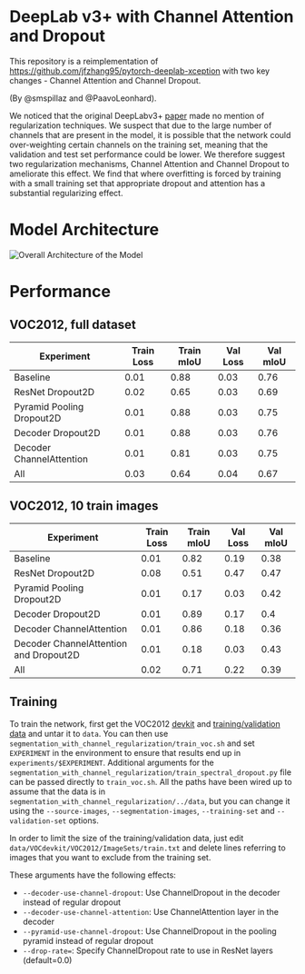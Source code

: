 # DeepLab v3+ with Channel Attention and Dropout
This repository is a reimplementation of https://github.com/jfzhang95/pytorch-deeplab-xception with two key changes - Channel Attention and Channel Dropout.

(By @smspillaz and @PaavoLeonhard).

We noticed that the original DeepLabv3+ [paper](https://arxiv.org/abs/1802.02611) made no mention of regularization techniques. We suspect that due to the large number of channels that are present in the model, it is possible that the network could over-weighting certain channels on the training set, meaning that the validation and test set performance could be lower. We therefore suggest two regularization mechanisms, Channel Attention and Channel Dropout to ameliorate this effect. We find that where overfitting is forced by training with a small training set that appropriate dropout and attention has a substantial regularizing effect.

# Model Architecture

![Overall Architecture of the Model](https://docs.google.com/drawings/d/e/2PACX-1vT3zJFeRkmVcH1lSjj6XLsyL96V-fWgWOEQtMtZry3geSeZZK0qxajKKFgSDUxRZDpQ-CsbYqgLFf1D/pub?w=1713&h=1273)

# Performance
## VOC2012, full dataset

| Experiment | Train Loss | Train mIoU | Val Loss | Val mIoU |
|------------|------------|------------|----------|----------|
|Baseline    | 0.01       | 0.88       |0.03      | 0.76     |
|ResNet Dropout2D    | 0.02       | 0.65       |0.03      | 0.69     |
|Pyramid Pooling Dropout2D    | 0.01       | 0.88       |0.03      | 0.75     |
|Decoder Dropout2D    | 0.01       | 0.88       |0.03      | 0.76     |
|Decoder ChannelAttention    | 0.01       | 0.81       |0.03      | 0.75     |
|All    | 0.03       | 0.64       |0.04      | 0.67     |

## VOC2012, 10 train images

| Experiment | Train Loss | Train mIoU | Val Loss | Val mIoU |
|------------|------------|------------|----------|----------|
|Baseline    | 0.01       | 0.82       |0.19      | 0.38     |
|ResNet Dropout2D    | 0.08       | 0.51       |0.47      | 0.47     |
|Pyramid Pooling Dropout2D    | 0.01       | 0.17       |0.03      | 0.42     |
|Decoder Dropout2D    | 0.01       | 0.89       |0.17      | 0.4     |
|Decoder ChannelAttention    | 0.01       | 0.86       |0.18      | 0.36     |
|Decoder ChannelAttention and Dropout2D    | 0.01       | 0.18       |0.03      | 0.43     |
|All    | 0.02       | 0.71       |0.22      | 0.39     |

## Training

To train the network, first get the VOC2012 [devkit](http://host.robots.ox.ac.uk/pascal/VOC/voc2012/VOCdevkit_18-May-2011.tar) and [training/validation data](http://host.robots.ox.ac.uk/pascal/VOC/voc2012/VOCtrainval_11-May-2012.tar) and untar it to `data`. You can then use `segmentation_with_channel_regularization/train_voc.sh` and set `EXPERIMENT` in the environment to ensure that results end up in `experiments/$EXPERIMENT`. Additional arguments for the `segmentation_with_channel_regularization/train_spectral_dropout.py` file can be passed directly to `train_voc.sh`. All the paths have been wired up to assume that the data is in `segmentation_with_channel_regularization/../data`, but you can change it using the `--source-images`, `--segmentation-images`, `--training-set` and `--validation-set` options.

In order to limit the size of the training/validation data, just edit `data/VOCdevkit/VOC2012/ImageSets/train.txt` and delete lines referring to images that you want to exclude from the training set.

These arguments have the following effects:
 - `--decoder-use-channel-dropout`: Use ChannelDropout in the decoder instead of regular dropout
 - `--decoder-use-channel-attention`: Use ChannelAttention layer in the decoder
 - `--pyramid-use-channel-dropout`: Use ChannelDropout in the pooling pyramid instead of regular dropout
 - `--drop-rate=`: Specify ChannelDropout rate to use in ResNet layers (default=0.0)

